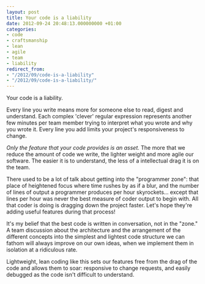 ```yaml
---
layout: post
title: Your code is a liability
date: 2012-09-24 20:48:13.000000000 +01:00
categories:
- code
- craftsmanship
- lean
- agile
- team
- liability
redirect_from:
- "/2012/09/code-is-a-liability"
- "/2012/09/code-is-a-liability/"
---
```

Your code is a liability.

Every line you write means more for someone else to read, digest and understand. Each complex 'clever' regular expression represents another few minutes per team member trying to interpret what you wrote and why you wrote it. Every line you add limits your project's responsiveness to change.

*Only the feature that your code provides is an asset.* The more that we reduce the amount of code we write, the lighter weight and more agile our software. The easier it is to understand, the less of a intellectual drag it is on the team.

There used to be a lot of talk about getting into the "programmer zone": that place of heightened focus where time rushes by as if a blur, and the number of lines of output a programmer produces per hour skyrockets... except that lines per hour was never the best measure of coder output to begin with. All that coder is doing is dragging down the project faster. Let's hope they're adding useful features during that process!

It's my belief that the best code is written in conversation, not in the "zone." A team discussion about the architecture and the arrangement of the different concepts into the simplest and lightest code structure we can fathom will always improve on our own ideas, when we implement them in isolation at a ridiculous rate.

Lightweight, lean coding like this sets our features free from the drag of the code and allows them to soar: responsive to change requests, and easily debugged as the code isn't difficult to understand.
